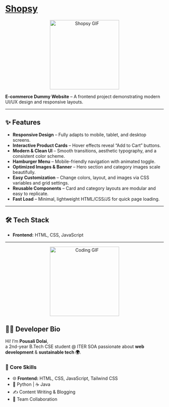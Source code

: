 # [Shopsy](https://github.com/pandacoder251/Shopsy)

<p align="center">
  <img src="https://assets.zyrosite.com/Aq20eV79zLfpXV6b/ecommerce-marketing-toronto-YyvklKqR6juPG7DG.gif" width="220px" alt="Shopsy GIF">
</p>

**E-commerce Dummy Website** – A frontend project demonstrating modern UI/UX design and responsive layouts.

---

## ✨ Features

- **Responsive Design** – Fully adapts to mobile, tablet, and desktop screens.  
- **Interactive Product Cards** – Hover effects reveal “Add to Cart” buttons.  
- **Modern & Clean UI** – Smooth transitions, aesthetic typography, and a consistent color scheme.  
- **Hamburger Menu** – Mobile-friendly navigation with animated toggle.  
- **Optimized Images & Banner** – Hero section and category images scale beautifully.  
- **Easy Customization** – Change colors, layout, and images via CSS variables and grid settings.  
- **Reusable Components** – Card and category layouts are modular and easy to replicate.  
- **Fast Load** – Minimal, lightweight HTML/CSS/JS for quick page loading.  

---

## 🛠 Tech Stack

- **Frontend:** HTML, CSS, JavaScript  

---

<p align="center">
  <img src="https://media.tenor.com/BfOaQrPTl4YAAAAM/wataten-watashi-ni-tenshi-ga-maiorita.gif" width="220px" alt="Coding GIF">
</p>

## 👩‍💻 Developer Bio

Hi! I’m **Pousali Dolai**,  
a 2nd-year B.Tech CSE student @ ITER SOA passionate about **web development** & **sustainable tech 🌍**.

### 💼 Core Skills
- 🌐 **Frontend:** HTML, CSS, JavaScript, Tailwind CSS  
- 🐍 Python | ☕ Java  
- ✍️ Content Writing & Blogging  
- 🤝 Team Collaboration
